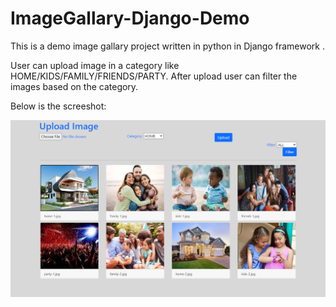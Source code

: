 # ImageGallary-Django-Demo
This is a demo image gallary project written in python in Django framework .

User can upload image in a category like HOME/KIDS/FAMILY/FRIENDS/PARTY.
After upload user can filter the images based on the category.

Below is the screeshot:

![Alt text](Screenshot.png?raw=true "Screenshot")
